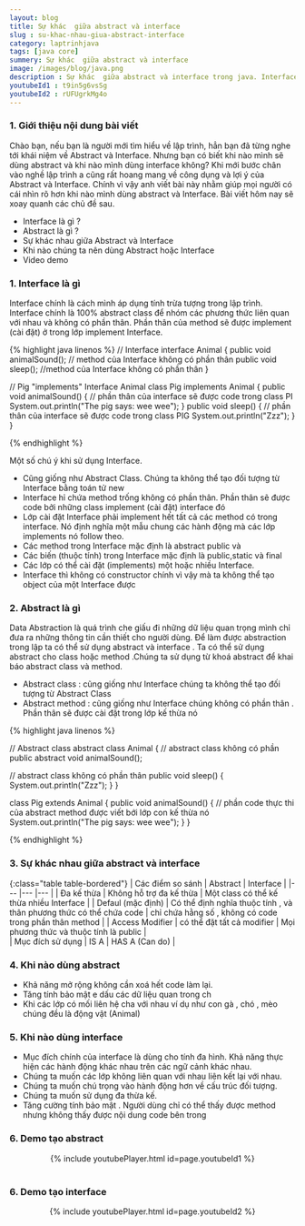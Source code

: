 ```yaml
---
layout: blog
title: Sự khác  giữa abstract và interface
slug : su-khac-nhau-giua-abstract-interface
category: laptrinhjava
tags: [java core]
summery: Sự khác  giữa abstract và interface
image: /images/blog/java.png
description : Sự khác  giữa abstract và interface trong java. Interface là gì ? Abstract là gì? Khi nào dùng abstract, khi nào dùng interface
youtubeId1 : t9in5g6vsSg
youtubeId2 : rUFUgrkMg4o
---
```


### **1. Giới thiệu nội dung bài viết**

Chào bạn, nếu bạn là người mới tìm hiểu về lập trình, hẳn bạn đã từng nghe tới khái niệm về Abstract và Interface.
Nhưng bạn có biết khi nào mình sẽ dùng abstract và khi nào mình dùng interface không? Khi mới bước chân vào
nghề lập trình a cũng rất hoang mang về công dụng và lợi ý của Abstract và Interface. Chính vì vậy anh
viết bài này nhằm giúp mọi người có cái nhìn rõ hơn khi nào mình dùng abstract và Interface. Bài viết hôm nay sẽ xoay quanh các chủ đề sau.

- Interface là gì ?
- Abstract là gì ?
- Sự khác nhau giữa Abstract và Interface
- Khi nào chúng ta nên dùng Abstract hoặc Interface
- Video demo

### **1. Interface là gì**

Interface chính là cách mình áp dụng tính trừa tượng trong lập trình. Interface chính là 100% abstract class để nhóm các phương thức liên quan với nhau và không có
phần thân. Phần thân của method sẽ được implement (cài đặt) ở trong lớp implement Interface.

{% highlight java linenos %}
// Interface
interface Animal {
  public void animalSound(); // method của Interface không có phần thân
  public void sleep(); //method của Interface không có phần thân
}

// Pig "implements"  Interface  Animal
class Pig implements Animal {
  public void animalSound() {
    // phần thân của interface sẽ được code  trong class PI
    System.out.println("The pig says: wee wee");
  }
  public void sleep() {
    // phần thân của interface sẽ được code trong class PIG
    System.out.println("Zzz");
  }
}

{% endhighlight %}

Một số chú ý khi sử dụng Interface.

- Cũng giống như Abstract Class. Chúng ta không thể tạo đối tượng từ Interface bằng toán tử new
- Interface hỉ chứa method trống không có phần thân. Phần thân sẽ được code bởi những class implement (cài đặt) interface đó
- Lớp cài đặt Interface phải implement hết tất cả các method có trong interface. Nó định nghĩa một mẫu chung các hành động mà các lớp implements nó follow theo.
- Các method trong Interface mặc định là abstract  public và
- Các biến (thuộc tính) trong Interface mặc định là public,static và final  
- Các lớp có thể cài đặt (implements) một hoặc nhiều Interface.
- Interface thì không có constructor chính vì vậy mà ta không thể tạo object của một Interface được


### **2. Abstract là gì**

Data Abstraction là quá trình che giấu đi những dữ liệu quan trọng mình chỉ đưa ra những thông tin cần thiết cho người dùng. Để làm được abstraction trong lập  ta
có thể sử dụng abstract và interface . Ta có thể sử dụng abstract cho class hoặc method .Chúng ta sử dụng từ khoá abstract để khai báo abstract class và method.

- Abstract class : cũng giống như Interface chúng ta không thể tạo đối tượng từ Abstract Class
- Abstract method : cũng giống như Interface chúng không có phần thân . Phần thân sẽ được cài đặt trong lớp kế thừa nó

{% highlight java linenos %}

// Abstract class
abstract class Animal {
  // abstract class không có phần
  public abstract void animalSound();

  // abstract class không có phần thân
  public void sleep() {
    System.out.println("Zzz");
  }
}


class Pig extends Animal {
  public void animalSound() {
    // phần code thực thi của abstract method được viết bới lớp con kế thừa nó
    System.out.println("The pig says: wee wee");
  }
}

{% endhighlight %}

### **3. Sự khác nhau giữa abstract và interface**

 {:class="table table-bordered"}
 |  Các điểm so sánh  	|  Abstract	                    |   Interface	                                  |
 |---	                |---	                        |---	     	                                  |
 |   Đa kế thừa 	    | Không hỗ trợ đa kế thừa	    | Một class có thể kế thừa nhiều Interface        |
 |   Defaul (mặc định) 	| Có thể định nghĩa thuộc tính , và thân phương thức có thể chứa code 	    | chỉ chứa hằng số , không có code trong phần thân method |
 |   Access Modifier	                |   có thể đặt tất cả modifier	    |   Mọi phương thức và thuộc tính là  public	        |  
 |   Mục đích sử dụng                   |     IS  A    |    HAS A (Can do)    |


### **4. Khi nào dùng abstract**

- Khả năng mở rộng không cần xoá hết code làm lại.
- Tăng tính bảo mật e dấu các dữ liệu quan trong ch
- Khi các lớp có mối liên hệ cha  với nhau ví dụ như con gà , chó , mèo  chúng đều là động vật (Animal)

### **5. Khi nào dùng interface**

- Mục đích chính của interface là dùng cho tính đa hình. Khả năng thực hiện các hành động khác nhau trên các ngữ cảnh khác nhau.
- Chúng ta muốn các lớp không liên quan với nhau liên kết lại với nhau.
- Chúng ta muốn chú trọng vào hành động hơn  về cấu trúc đối tượng.
- Chúng ta muốn sử dụng đa thừa kế.
- Tăng cường tính bảo mật . Người dùng chỉ có thể thấy được method nhưng không thấy được nội dung code bên trong

### **6. Demo tạo abstract**  

<center>
{% include youtubePlayer.html id=page.youtubeId1 %}
</center>
<br>

### **6. Demo tạo interface**  

<center>
{% include youtubePlayer.html id=page.youtubeId2 %}
</center>
